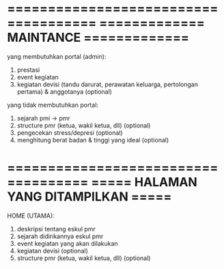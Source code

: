 =====================================
============= MAINTANCE =============
=====================================

yang membutuhkan portal (admin):

1. prestasi
2. event kegiatan
3. kegiatan devisi (tandu darurat, perawatan keluarga, pertolongan pertama) & anggotanya (optional)

yang tidak membutuhkan portal:
1. sejarah pmi -> pmr
2. structure pmr (ketua, wakil ketua, dll) (optional)
3. pengecekan stress/depresi (optional)
4. menghitung berat badan & tinggi yang ideal (optional)

====================================
===== HALAMAN YANG DITAMPILKAN =====
====================================

HOME (UTAMA):
1. deskripsi tentang eskul pmr
2. sejarah didirikannya eskul pmr
3. event kegiatan yang akan dilakukan
4. kegiatan devisi (optional)
5. structure pmr (ketua, wakil ketua, dll) (optional)